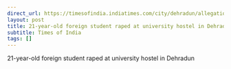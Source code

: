 ```yaml
---
direct_url: https://timesofindia.indiatimes.com/city/dehradun/allegations-of-rape-reported-in-dehradun-university/articleshow/115391685.cms
layout: post
title: 21-year-old foreign student raped at university hostel in Dehradun
subtitle: Times of India
tags: []
---
```


21-year-old foreign student raped at university hostel in Dehradun
